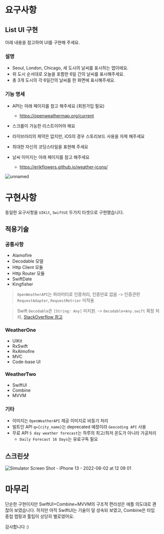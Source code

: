 # 요구사항

## List UI 구현
아래 내용을 참고하여 UI를 구현해 주세요.

### 설명
* Seoul, London, Chicago, 세 도시의 날씨를 표시하는 앱이에요.
* 위 도시 순서대로 오늘을 포함한 6일 간의 날씨를 표시해주세요.
* 총 3개 도시의 각 6일간의 날씨를 한 화면에 표시해주세요.


### 기능 명세
* API는 아래 페이지를 참고 해주세요 (회원가입 필요)
  - https://openweathermap.org/current

* 스크롤이 가능한 리스트이어야 해요
* 라이브러리의 제약은 없지만, iOS의 경우 스토리보드 사용을 자제 해주세요
* 최대한 자신의 코딩스타일을 표현해 주세요
* 날씨 이미지는 아래 페이지를 참고 해주세요
  - https://erikflowers.github.io/weather-icons/

![unnamed](https://user-images.githubusercontent.com/888140/182286997-9f810a33-8a5f-424e-95bc-992745a98ddb.png)

# 구현사항

동일한 요구사항을 `UIKit`, `SwiftUI` 두가지 타겟으로 구현했습니다.

## 적용기술

### 공통사항
* Alamofire
* Decodable 모델
* Http Client 모듈
* Http Router 모듈
* SwiftDate
* Kingfisher

> `OpenWeatherAPI`는 파라미터로 인증처리, 인증만료 없음
>  -> 인증관련 `RequestAdapter`, `RequestRetrier` 미적용

> Swift `Decodable`은 `[String: Any]` 미지원.
>  -> `Decodable+Any.swift` 확장 처리, [StackOverflow 참고](https://stackoverflow.com/questions/44603248/how-to-decode-a-property-with-type-of-json-dictionary-in-swift-45-decodable-pr)

### WeatherOne
* UIKit
* RxSwift
* RxAlmofire
* MVC
* Code-base UI

### WeatherTwo
* SwiftUI
* Combine
* MVVM

### 기타
* 이미지는 `OpenWeatherAPI` 제공 이미지로 비동기 처리
* 빌트인 API `q={city_name}`는 deprecated 예정이라 `Geocoding API` 사용
* 무료 API `5 day weather forecast`는 하루의 최고/최저 온도가 아니라 가공처리
  - `Daily Forecast 16 Days`는 유료구독 필요

## 스크린샷

![Simulator Screen Shot - iPhone 13 - 2022-08-02 at 12 09 01](https://user-images.githubusercontent.com/888140/182287012-00c0368c-52a2-4c3b-b6a0-32eb2ec8866a.png)


# 마무리
단순한 구현이지만 SwiftUI+Combine+MVVM의 구조적 편리성은 애플 의도대로 괜찮아 보였습니다. 하지만 아직 SwiftUI는 기술이 덜 성숙되 보였고, Combine은 타입 중첩 랩핑과 툴팁이 상당히 별로였어요.

감사합니다 :)

